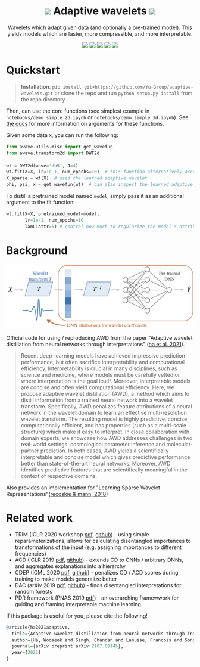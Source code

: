 <h1 align="center">   <img src="https://yu-group.github.io/adaptive-wavelets/anim.gif" width="15%"> Adaptive wavelets <img src="https://yu-group.github.io/adaptive-wavelets/anim.gif" width="15%"></h1>
<p align="center"> Wavelets which adapt given data (and optionally a pre-trained model). This yields models which are faster, more compressible, and more interpretable.
</p>
<p align="center">
  <img src="https://img.shields.io/badge/license-mit-blue.svg">
  <img src="https://img.shields.io/badge/python-3.6--3.8-blue">
  <img src="https://img.shields.io/badge/pytorch-1.0%2B-blue">
  <img src="https://img.shields.io/github/checks-status/Yu-Group/adaptive-wavelets/master">
  <img src="https://img.shields.io/pypi/v/awave?color=brightgreen">
</p>  

# Quickstart

> **Installation**: `pip install git+https://github.com/Yu-Group/adaptive-wavelets.git`
> or clone the repo and run `python setup.py install` from the repo directory

Then, can use the core functions (see simplest example in `notebooks/demo_simple_2d.ipynb` or `notebooks/demo_simple_1d.ipynb`). See [the docs](https://yu-group.github.io/adaptive-wavelets/) for more information on arguments for these functions.

Given some data `X`, you can run the following:

```python
from awave.utils.misc import get_wavefun
from awave.transform2d import DWT2d

wt = DWT2d(wave='db5', J=4)
wt.fit(X=X, lr=1e-1, num_epochs=10)  # this function alternatively accepts a dataloader
X_sparse = wt(X)  # uses the learned adaptive wavelet
phi, psi, x = get_wavefun(wt)  # can also inspect the learned adaptive wavelet
```

To distill a pretrained model named `model`, simply pass it as an additional argument to the fit function:

```python
wt.fit(X=X, pretrained_model=model,
       lr=1e-1, num_epochs=10,
       lamL1attr=5) # control how much to regularize the model's attributions
```

# Background


![](docs/awd.jpg)


Official code for using / reproducing AWD from the paper "Adaptive wavelet distillation from neural networks through interpretations" ([ha et al. 2021](https://arxiv.org/abs/2107.09145)).

> Recent deep-learning models have achieved impressive prediction performance, but often sacrifice interpretability and computational efficiency. Interpretability is crucial in many disciplines, such as science and medicine, where models must be carefully vetted or where interpretation is the goal itself. Moreover, interpretable models are concise and often yield computational efficiency. Here, we propose adaptive wavelet distillation (AWD), a method which aims to distill information from a trained neural network into a wavelet transform. Specifically, AWD penalizes feature attributions of a neural network in the wavelet domain to learn an effective multi-resolution wavelet transform. The resulting model is highly predictive, concise, computationally efficient, and has properties (such as a multi-scale structure) which make it easy to interpret. In close collaboration with domain experts, we showcase how AWD addresses challenges in two real-world settings: cosmological parameter inference and molecular-partner prediction. In both cases, AWD yields a scientifically interpretable and concise model which gives predictive performance better than state-of-the-art neural networks. Moreover, AWD identifies predictive features that are scientifically meaningful in the context of respective domains.

Also provides an implementation for "Learning Sparse Wavelet Representations"([recoskie & mann, 2018](https://arxiv.org/abs/1802.02961))

# Related work

- TRIM (ICLR 2020 workshop [pdf](https://arxiv.org/abs/2003.01926), [github](https://github.com/csinva/transformation-importance)) - using simple reparameterizations, allows for calculating disentangled importances to transformations of the input (e.g. assigning importances to different frequencies)
- ACD (ICLR 2019 [pdf](https://openreview.net/pdf?id=SkEqro0ctQ), [github](https://github.com/csinva/hierarchical-dnn-interpretations)) - extends CD to CNNs / arbitrary DNNs, and aggregates explanations into a hierarchy
- CDEP (ICML 2020 [pdf](https://arxiv.org/abs/1909.13584), [github](https://github.com/laura-rieger/deep-explanation-penalization)) - penalizes CD / ACD scores during training to make models generalize better
- DAC (arXiv 2019 [pdf](https://arxiv.org/abs/1905.07631), [github](https://github.com/csinva/disentangled-attribution-curves)) - finds disentangled interpretations for random forests
- PDR framework (PNAS 2019 [pdf](https://arxiv.org/abs/1901.04592)) - an overarching framewwork for guiding and framing interpretable machine learning


If this package is useful for you, please cite the following!

```r
@article{ha2021adaptive,
  title={Adaptive wavelet distillation from neural networks through interpretations},
  author={Ha, Wooseok and Singh, Chandan and Lanusse, Francois and Song, Eli and Dang, Song and He, Kangmin and Upadhyayula, Srigokul and Yu, Bin},
  journal={arXiv preprint arXiv:2107.09145},
  year={2021}
}
